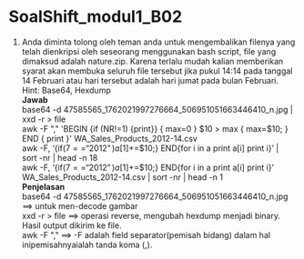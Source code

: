 # SoalShift_modul1_B02

1. Anda diminta tolong oleh teman anda untuk mengembalikan filenya yang telah dienkripsi oleh seseorang menggunakan bash script, file yang dimaksud adalah nature.zip. Karena terlalu mudah kalian memberikan syarat akan membuka seluruh file tersebut jika pukul 14:14 pada tanggal 14 Februari atau hari tersebut adalah hari jumat pada bulan Februari.<br>
Hint: Base64, Hexdump<br>
**Jawab**<br>
base64 -d 47585565_1762021997276664_506951051663446410_n.jpg | xxd -r > file <br>
awk -F "," 'BEGIN {if (NR!=1) {print}} { max=0 } $10 > max { max=$10; } END { print }' WA_Sales_Products_2012-14.csv <br>
awk -F, ‘{if($7==“2012”) a[$1]+=$10;} END{for i in a print a[i] print i}’ | sort -nr | head -n 18 <br>
awk -F, ‘{if($7==“2012”) a[$1]+=$10;} END{for i in a print a[i] print i}’ WA_Sales_Products_2012-14.csv | sort -nr | head -n 1 <br>
**Penjelasan**<br>
base64 -d 47585565_1762021997276664_506951051663446410_n.jpg ==> untuk men-decode gambar<br>
xxd -r > file ==> operasi reverse, mengubah hexdump menjadi binary. Hasil output dikirim ke file.<br>
awk -F "," ==> -F adalah field separator(pemisah bidang) dalam hal inipemisahnyaialah tanda koma (,).<br>
